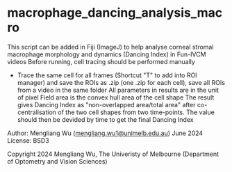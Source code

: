 # macrophage_dancing_analysis_macro
This script can be added in Fiji (ImageJ) to help analyse corneal stromal macrophage morphology and dynamics (Dancing Index) in Fun-IVCM videos
Before running, cell tracing should be performed manually
 - Trace the same cell for all frames (Shortcut "T" to add into ROI manager) and save the ROIs as .zip (one .zip for each cell), save all ROIs from a video in the same folder
All parameters in results are in the unit of pixel
Field area is the convex hull area of the cell shape
The result gives Dancing Index as "non-overlapped area/total area" after co-centralisation of the two cell shapes from two time-points. The value should then be devided by time to get the final Dancing Index

Author: Mengliang Wu (mengliang.wu1@unimelb.edu.au)
June 2024
License: BSD3

Copyright 2024 Mengliang Wu, The Univeristy of Melbourne (Department of Optometry and Vision Sciences)
